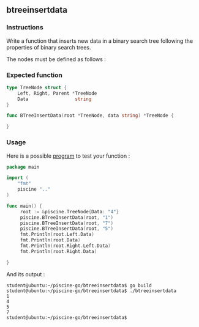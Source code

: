 ## btreeinsertdata

### Instructions

Write a function that inserts new data in a binary search tree following the properties of binary search trees.

The nodes must be defined as follows :

### Expected function

```go
type TreeNode struct {
	Left, Right, Parent *TreeNode
	Data                 string
}

func BTreeInsertData(root *TreeNode, data string) *TreeNode {

}
```

### Usage

Here is a possible [program](TODO-LINK) to test your function :

```go
package main

import (
    "fmt"
    piscine ".."
)

func main() {
     root := &piscine.TreeNode{Data: "4"}
     piscine.BTreeInsertData(root, "1")
     piscine.BTreeInsertData(root, "7")
     piscine.BTreeInsertData(root, "5")
     fmt.Println(root.Left.Data)
     fmt.Println(root.Data)
     fmt.Println(root.Right.Left.Data)
     fmt.Println(root.Right.Data)

}
```

And its output :

```console
student@ubuntu:~/piscine-go/btreeinsertdata$ go build
student@ubuntu:~/piscine-go/btreeinsertdata$ ./btreeinsertdata
1
4
5
7
student@ubuntu:~/piscine-go/btreeinsertdata$
```
